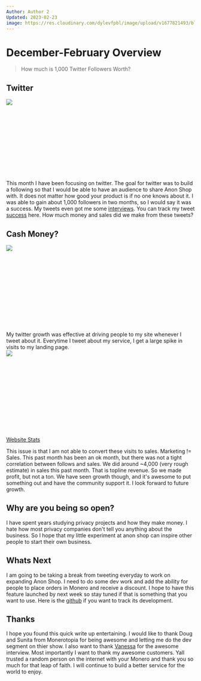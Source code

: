 ```yaml
---
Author: Author 2
Updated: 2023-02-23
image: https://res.cloudinary.com/dylevfpbl/image/upload/v1677821493/blog/dgoon21_boss_baby_with_money_0172463d-ce50-478c-9f9f-13a9a6623d73.png
---
```


# December-February Overview

> How much is 1,000 Twitter Followers Worth?

<!-- more -->

## Twitter

<img src="https://res.cloudinary.com/dylevfpbl/image/upload/v1677822768/blog/random/giphy.webp" 
        width="auto" 
        height="auto" 
        style="display: block; margin: 0 auto; padding-bottom: 5vh;" />
This month I have been focusing on twitter. The goal for twitter was to build a following so that I would be able to have an audience to share Anon Shop with. It does not matter how good your product is if no one knows about it. I was able to gain about 1,000 followers in two months, so I would say it was a success. My tweets even got me some [interviews](https://www.youtube.com/live/esxj_FI0nPY?feature=share). You can track my tweet [success](https://typefully.com/AnonShopApp/stats)
 here. How much money and sales did we make from these tweets?  

## Cash Money?
<img src="https://res.cloudinary.com/dylevfpbl/image/upload/v1677823479/blog/random/adfafdfa.gif" 
        width="auto" 
        height="auto" 
        style="display: block; margin: 0 auto; padding-bottom: 5vh;" />

My twitter growth was effective at driving people to my site whenever I tweet about it. Everytime I tweet about my service, I get a large spike in visits to my landing page.
<img src="https://res.cloudinary.com/dylevfpbl/image/upload/v1677823716/blog/random/Screenshot_2023-03-03_010749.png" 
        width="auto" 
        height="auto" 
        style="display: block; margin: 0 auto; padding-bottom: 5vh;" />

[Website Stats](https://plausible.io/anonshop.app) <br/>

This issue is that I am not able to convert these visits to sales. Marketing != Sales. This past month has been an ok month, but there was not a tight correlation between follows and sales. We did around ~4,000 (very rough estimate) in sales this past month. That is topline revenue. So we made profit, but not a ton. We have seen growth though, and it's awesome to put something out and have the community support it. I look forward to future growth. 

## Why are you being so open?

I have spent years studying privacy projects and how they make money. I hate how most
privacy companies don't tell you anything about the business. So I hope that my little experiment at anon shop can inspire other people to start their own business. 

## Whats Next

I am going to be taking a break from tweeting everyday to work on expanding Anon Shop. I need to do some dev work and add the ability for people to place orders in Monero and receive a discount. I hope to have this feature launched by next week so stay tuned if that is something that you want to use. Here is the [github](https://github.com/DecentralizeJustice/anonymousLocker/tree/btcpayEarner) if you want to track its development. 

## Thanks
I hope you found this quick write up entertaining. I would like to thank Doug and Sunita from Monerotopia for being awesome and letting me do the dev segment on thier show. I also want to thank [Vanessa](https://twitter.com/technologypoet) for the awesome interview. Most importantly I want to thank my awesome customers. Yall trusted a random person on the internet with your Monero and thank you so much for that leap of faith. I will continue to build a better service for the world to enjoy. 